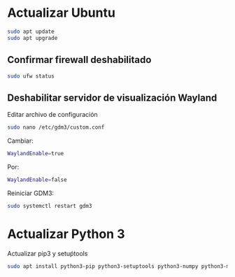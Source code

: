# Actualizar Ubuntu

```sh
sudo apt update
sudo apt upgrade
```

## Confirmar firewall deshabilitado
```sh
sudo ufw status
```

## Deshabilitar servidor de visualización Wayland

Editar archivo de configuración

```sh
sudo nano /etc/gdm3/custom.conf
```
Cambiar:
```sh
WaylandEnable=true
```
Por:
```sh
WaylandEnable=false
```
Reiniciar GDM3:
```sh
sudo systemctl restart gdm3
```

# Actualizar Python 3
Actualizar pip3 y setuṕtools

```sh
sudo apt install python3-pip python3-setuptools python3-numpy python3-matplotlib python3-scipy python3-pandas python3-sympy python3-dev jupyter-notebook
```
